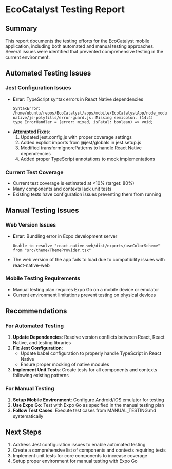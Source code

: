 # EcoCatalyst Testing Report

## Summary
This report documents the testing efforts for the EcoCatalyst mobile application, including both automated and manual testing approaches. Several issues were identified that prevented comprehensive testing in the current environment.

## Automated Testing Issues

### Jest Configuration Issues
- **Error**: TypeScript syntax errors in React Native dependencies
  ```
  SyntaxError: /home/ubuntu/repos/EcoCatalyst/apps/mobile/EcoCatalystApp/node_modules/@react-native/js-polyfills/error-guard.js: Missing semicolon. (14:4)
  type ErrorHandler = (error: mixed, isFatal: boolean) => void;
  ```
- **Attempted Fixes**:
  1. Updated jest.config.js with proper coverage settings
  2. Added explicit imports from @jest/globals in jest.setup.js
  3. Modified transformIgnorePatterns to handle React Native dependencies
  4. Added proper TypeScript annotations to mock implementations

### Current Test Coverage
- Current test coverage is estimated at <10% (target: 80%)
- Many components and contexts lack unit tests
- Existing tests have configuration issues preventing them from running

## Manual Testing Issues

### Web Version Issues
- **Error**: Bundling error in Expo development server
  ```
  Unable to resolve "react-native-web/dist/exports/useColorScheme" from "src/theme/ThemeProvider.tsx"
  ```
- The web version of the app fails to load due to compatibility issues with react-native-web

### Mobile Testing Requirements
- Manual testing plan requires Expo Go on a mobile device or emulator
- Current environment limitations prevent testing on physical devices

## Recommendations

### For Automated Testing
1. **Update Dependencies**: Resolve version conflicts between React, React Native, and testing libraries
2. **Fix Jest Configuration**: 
   - Update babel configuration to properly handle TypeScript in React Native
   - Ensure proper mocking of native modules
3. **Implement Unit Tests**: Create tests for all components and contexts following existing patterns

### For Manual Testing
1. **Setup Mobile Environment**: Configure Android/iOS emulator for testing
2. **Use Expo Go**: Test with Expo Go as specified in the manual testing plan
3. **Follow Test Cases**: Execute test cases from MANUAL_TESTING.md systematically

## Next Steps
1. Address Jest configuration issues to enable automated testing
2. Create a comprehensive list of components and contexts requiring tests
3. Implement unit tests for core components to increase coverage
4. Setup proper environment for manual testing with Expo Go
